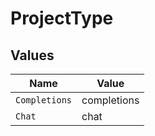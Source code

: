 # ProjectType


## Values

| Name          | Value         |
| ------------- | ------------- |
| `Completions` | completions   |
| `Chat`        | chat          |